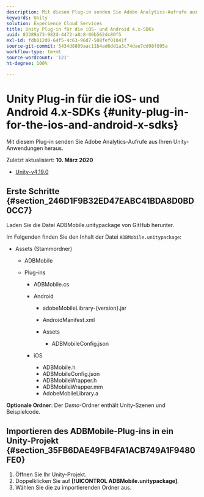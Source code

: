 ```yaml
---
description: Mit diesem Plug-in senden Sie Adobe Analytics-Aufrufe aus Ihren Unity-Anwendungen heraus.
keywords: Unity
solution: Experience Cloud Services
title: Unity Plug-in für die iOS- und Android 4.x-SDKs
uuid: 83289a73-982d-4472-a8c8-00b562dc80f5
exl-id: fdb012d0-64f5-4c63-96d7-508fef01041f
source-git-commit: 5434d8809aac11b4ad6dd1a3c74dae7dd98f095a
workflow-type: tm+mt
source-wordcount: '121'
ht-degree: 100%

---
```


# Unity Plug-in für die iOS- und Android 4.x-SDKs {#unity-plug-in-for-the-ios-and-android-x-sdks}

Mit diesem Plug-in senden Sie Adobe Analytics-Aufrufe aus Ihren Unity-Anwendungen heraus.

Zuletzt aktualisiert: **10. März 2020**
* [Unity-v4.19.0](https://github.com/Adobe-Marketing-Cloud/mobile-services/releases/tag/v4.19.0-Unity)

## Erste Schritte {#section_246D1F9B32ED47EABC41BDA8D0BD0CC7}

Laden Sie die Datei ADBMobile.unitypackage von GitHub herunter.

Im Folgenden finden Sie den Inhalt der Datei `ADBMobile.unitypackage`:

* Assets (Stammordner)

   * ADBMobile

   * Plug-ins

      * ADBMobile.cs
      * Android

         * adobeMobileLibrary-{version}.jar
         * AndroidManifest.xml
         * Assets

            * ADBMobileConfig.json
      * iOS

         * ADBMobile.h
         * ADBMobileConfig.json
         * ADBMobileWrapper.h
         * ADBMobileWrapper.mm
         * AdobeMobileLibrary.a


**Optionale Ordner**: Der *Demo*-Ordner enthält Unity-Szenen und Beispielcode.

## Importieren des ADBMobile-Plug-ins in ein Unity-Projekt  {#section_35FB6DAE49FB4FA1ACB749A1F9480FE0}

1. Öffnen Sie Ihr Unity-Projekt.
1. Doppelklicken Sie auf **[!UICONTROL ADBMobile.unitypackage]**.
1. Wählen Sie die zu importierenden Ordner aus.
